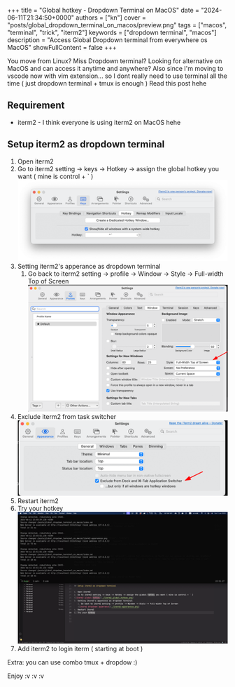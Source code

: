 +++
title = "Global hotkey - Dropdown Terminal on MacOS"
date = "2024-06-11T21:34:50+0000"
authors = ["kn"]
cover = "posts/global_dropdown_terminal_on_macos/preview.png"
tags = ["macos", "terminal", "trick", "iterm2"]
keywords = ["dropdown terminal", "macos"]
description = "Access Global Dropdown terminal from everywhere os MacOS"
showFullContent = false
+++

You move from Linux? Miss Dropdown terminal? Looking for alternative on MacOS and can access it anytime and anywhere?
Also since I'm moving to vscode now with vim extension... so I dont really need to use terminal all the time ( just dropdown terminal + tmux is enough )
Read this post hehe

## Requirement

- iterm2 - I think everyone is using iterm2 on MacOS hehe


## Setup iterm2 as dropdown terminal

1. Open iterm2
2. Go to iterm2 setting -> keys -> Hotkey -> assign the global hotkey you want ( mine is control + ` )
![iterm2 global hotkey](./iterm2_global_hotkey.png)
3. Setting iterm2's apperance as dropdown terminal
   1. Go back to iterm2 setting -> profile -> Window -> Style -> Full-width Top of Screen
   ![iterm2 dropdown apperance](./iterm2-apperannce.png)
4. Exclude iterm2 from task switcher
   ![exlucde iterm2 from task switcher](./exclude_from_task_swticher.png)
5. Restart iterm2
6. Try your hotkey 
![resutl](./preview.png)
7. Add iterm2 to login iterm ( starting at boot )

Extra: you can use combo tmux + dropdow :)

Enjoy :v :v :v

